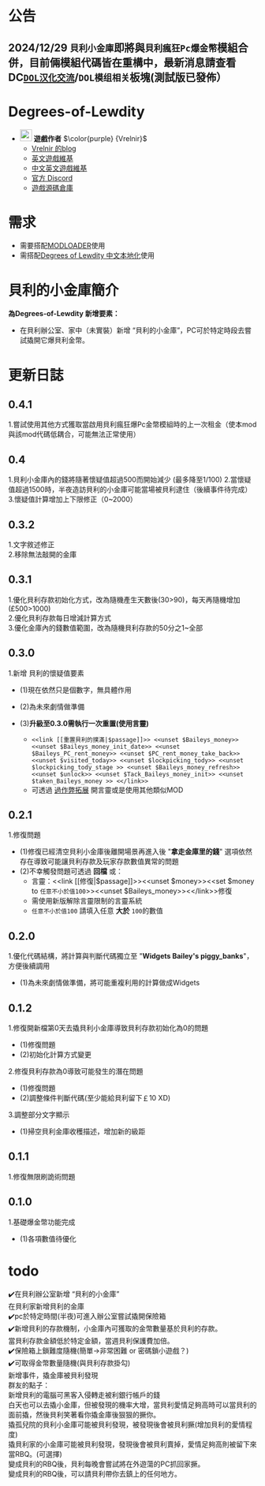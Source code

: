 # 公告  
## 2024/12/29 `貝利小金庫`即將與`貝利瘋狂Pc爆金幣`模組合併，目前倆模組代碼皆在重構中，最新消息請查看DC[`DOL汉化交流`](https://discord.gg/NBk4EtrS)/`DOL模组相关`板塊(測試版已發佈）

# Degrees-of-Lewdity
- <img decoding="async" src="https://gitgud.io/uploads/-/system/user/avatar/9096/avatar.png" width="24" alt=""> <b>遊戲作者</b> $\color{purple} {Vrelnir}$
  - [Vrelnir 的blog][blog]
  - [英文遊戲維基][wiki-en]
  - [中文英文遊戲維基][wiki-cn]
  - [官方 Discord][discord]
  - [遊戲源碼倉庫][gitgud]

# 需求  
* 需要搭配[MODLOADER][JML]使用  
* 需搭配[Degrees of Lewdity 中文本地化][DOLCN]使用  

# 貝利的小金庫簡介  
**為Degrees-of-Lewdity 新增要素：**  
* 在貝利辦公室、家中（未實裝）新增 “貝利的小金庫”，PC可於特定時段去嘗試撬開它爆貝利金幣。

# 更新日誌  
## 0.4.1  
1.嘗試使用其他方式獲取當啟用貝利瘋狂爆Pc金幣模組時的上一次租金（使本mod與該mod代碼低耦合，可能無法正常使用）   

## 0.4
1.貝利小金庫內的錢將隨著懷疑值超過500而開始減少  (最多降至1/100)
2.當懷疑值超過1500時，半夜造訪貝利的小金庫可能當場被貝利逮住（後續事件待完成）  
3.懷疑值計算增加上下限修正（0~2000） 

## 0.3.2  
1.文字敘述修正  
2.移除無法敲開的金庫  

## 0.3.1
1.優化貝利存款初始化方式，改為隨機產生天數後(30>90)，每天再隨機增加(£500>1000)  
2.優化貝利存款每日增減計算方式  
3.優化金庫內的錢數值範圍，改為隨機貝利存款的50分之1~全部   

## 0.3.0  
1.新增 貝利的懷疑值要素
* (1)現在依然只是個數字，無具體作用  
* (2)為未來劇情做準備

* (3)**升級至0.3.0需執行一次重置(使用言靈)**  
	* `<<link [[重置貝利的撲滿|$passage]]>>
<<unset $Baileys_money>>
<<unset $Baileys_money_init_date>>
<<unset $Baileys_PC_rent_money>>
<<unset $PC_rent_money_take_back>>
<<unset $visited_today>>
<<unset $lockpicking_tody>>
<<unset $lockpicking_tody_stage >>
<<unset $Baileys_money_refresh>>
<<unset $unlock>>
<<unset $Tack_Baileys_money_init>>
<<unset $taken_Baileys_money >>
<</link>>`  
	* 可透過
[過作弊拓展][CE]
開言靈或是使用其他類似MOD   

## 0.2.1  
1.修復問題  
* (1)修復已經清空貝利小金庫後離開場景再進入後 
"**拿走金庫里的錢**" 選項依然存在導致可能讓貝利存款及玩家存款數值異常的問題  
* (2)不幸觸發問題可透過 **回檔** 或：  
	* 言靈：<<link [[修復|$passage]]>><<unset $money>><<set $money to `任意不小於值100`>><<unset $Baileys_money>><<\/link>>修復  
	* 需使用新版解除言靈限制的言靈系統
 	* `任意不小於值100` 請填入任意 **大於** `100`的數值 

## 0.2.0  
1.優化代碼結構，將計算與判斷代碼獨立至
"**Widgets Bailey's piggy_banks**"，方便後續調用  
* (1)為未來劇情做準備，將可能重複利用的計算做成Widgets  

## 0.1.2  
1.修復開新檔第0天去撬貝利小金庫導致貝利存款初始化為0的問題  
* (1)修復問題
* (2)初始化計算方式變更  

2.修復貝利存款為0導致可能發生的潛在問題  
* (1)修復問題  
* (2)調整條件判斷代碼(至少能給貝利留下￡10 XD)  

3.調整部分文字顯示  
* (1)掃空貝利金庫收穫描述，增加新的級距  

## 0.1.1  
1.修復無限刷詭術問題  

## 0.1.0
1.基礎爆金幣功能完成  
* (1)各項數值待優化  

# todo  
✔️在貝利辦公室新增 “貝利的小金庫”  
  在貝利家新增貝利的金庫  
✔️pc於特定時間(半夜)可進入辦公室嘗試撬開保險箱  
✔️新增貝利的存款機制，小金庫內可獲取的金幣數量基於貝利的存款。  
  當貝利存款金額低於特定金額，當週貝利保護費加倍。  
✔️保險箱上鎖難度隨機(簡單->非常困難 or 密碼鎖小遊戲？)  
✔️可取得金幣數量隨機(與貝利存款掛勾)  
  新增事件，撬金庫被貝利發現  
  群友的點子：   
			新增貝利的電腦可黑客入侵轉走被利銀行帳戶的錢  
            白天也可以去撬小金庫，但被發現的機率大增，當貝利愛情足夠高時可以當貝利的面前撬，然後貝利笑著看你撬金庫後狠狠的撅你。  
            撬孤兒院的貝利小金庫可能被貝利發現，被發現後會被貝利撅(增加貝利的愛情程度)  
            撬貝利家的小金庫可能被貝利發現，發現後會被貝利賣掉，愛情足夠高則被留下來當RBQ。(可選擇)  
            變成貝利的RBQ後，貝利每晚會嘗試將在外遊蕩的PC抓回家撅。  
            變成貝利的RBQ後，可以請貝利帶你去鎮上的任何地方。  

[blog]: https://vrelnir.blogspot.com/
[wiki-en]: https://degreesoflewdity.miraheze.org/wiki
[wiki-cn]: https://degreesoflewditycn.miraheze.org/wiki
[gitgud]: https://gitgud.io/Vrelnir/degrees-of-lewdity/-/tree/master/
[discord]: https://discord.gg/VznUtEh
[JML]:https://github.com/Lyoko-Jeremie/sugarcube-2-ModLoader  
[DOLCN]:https://github.com/Eltirosto/Degrees-of-Lewdity-Chinese-Localization  
[CE]:https://github.com/chris81605/Degrees-of-Lewdity_Cheat_Extended/releases/download/v1.6.1/cheat.extended.zip 
